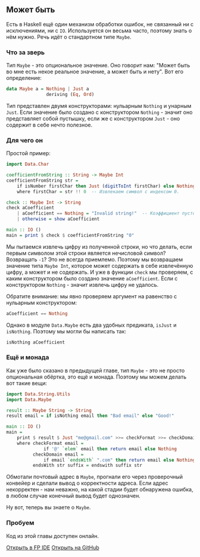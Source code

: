 Может быть
----------

Есть в Haskell ещё один механизм обработки ошибок, не связанный ни с исключениями, ни с `IO`. Используется он весьма часто, поэтому знать о нём нужно. Речь идёт о стандартном типе `Maybe`.

### Что за зверь

Тип `Maybe` - это опциональное значение. Оно говорит нам: "Может быть во мне есть некое реальное значение, а может быть и нету". Вот его определение:
 
```haskell
data Maybe a = Nothing | Just a
               deriving (Eq, Ord)
```

Тип представлен двумя конструкторами: нульарным `Nothing` и унарным `Just`. Если значение было создано с конструктором `Nothing` - значит оно представляет собой пустышку, если же с конструктором `Just` - оно содержит в себе нечто полезное.

### Для чего он

Простой пример:

```haskell
import Data.Char

coefficientFromString :: String -> Maybe Int
coefficientFromString str =
    if isNumber firstChar then Just (digitToInt firstChar) else Nothing
    where firstChar = str !! 0  -- Извлекаем символ с индексом 0.

check :: Maybe Int -> String
check aCoefficient
    | aCoefficient == Nothing = "Invalid string!"  -- Коэффициент пустой!
    | otherwise = show aCoefficient

main :: IO ()
main = print $ check $ coefficientFromString "0"
```

Мы пытаемся извлечь цифру из полученной строки, но что делать, если первым символом этой строки является нечисловой символ? Возвращать `-1`? Это не всегда приемлемо. Поэтому мы возвращаем значение типа `Maybe Int`, которое может содержать в себе извлечённую цифру, а может и не содержать. И уже в функции `check` мы проверяем, с каким конструктором было создано значение `aCoefficient`. Если с конструктором `Nothing` - значит извлечь цифру не удалось.

Обратите внимание: мы явно проверяем аргумент на равенство с нульарным конструктором:

```haskell
aCoefficient == Nothing
```

Однако в модуле `Data.Maybe` есть два удобных предиката, `isJust` и `isNothing`. Поэтому мы могли бы написать так:

```haskell
isNothing aCoefficient
```

### Ещё и монада

Как уже было сказано в предыдущей главе, тип `Maybe` - это не просто опциональная обёртка, это ещё и монада. Поэтому мы можем делать вот такие вещи:

```haskell
import Data.String.Utils
import Data.Maybe

result :: Maybe String -> String
result email = if isNothing email then "Bad email" else "Good!"

main :: IO ()
main =
    print $ result $ Just "me@gmail.com" >>= checkFormat >>= checkDomain
    where checkFormat email =
              if '@' `elem` email then return email else Nothing
          checkDomain email =
              if email `endsWith` ".com" then return email else Nothing
          endsWith str suffix = endswith suffix str
```

Обмотали почтовый адрес в `Maybe`, прогнали его через проверочный конвейер и сделали вывод о корректности адреса. Если адрес некорректен - нам неважно, на какой стадии будет обнаружена ошибка, в любом случае конечный вывод будет однозначен.

Ну вот, теперь вы знаете о `Maybe`.

### Пробуем

Код из этой главы доступен онлайн.

<span><a href="https://www.fpcomplete.com/ide?title=maybe&paste=https://raw.githubusercontent.com/denisshevchenko/ohaskell-code/master/code/Delicious/Maybe/Main.hs" class="fpcomplete_code" target="_blank">Открыть в FP IDE</a></span>
<span class="buttons_space"></span>
<span><a href="https://github.com/denisshevchenko/ohaskell-code/blob/master/code/Delicious/Maybe/Main.hs" class="github_code" target="_blank">Открыть на GitHub</a></span>

